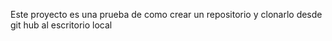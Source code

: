 Este proyecto es una prueba de como crear un repositorio y clonarlo desde git hub al escritorio local

